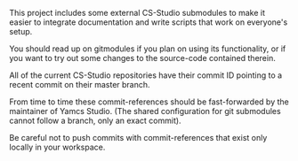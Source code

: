 This project includes some external CS-Studio submodules to make it easier to integrate documentation and write scripts that work on everyone's setup.

You should read up on gitmodules if you plan on using its functionality, or if you want to try out some changes to the source-code contained therein.

All of the current CS-Studio repositories have their commit ID pointing to a recent commit on their master branch.

From time to time these commit-references should be fast-forwarded by the maintainer of Yamcs Studio. (The shared configuration for git submodules cannot follow a branch, only an exact commit).

Be careful not to push commits with commit-references that exist only locally in your workspace.
